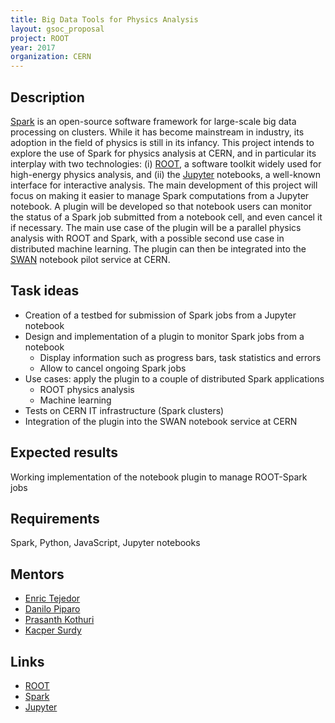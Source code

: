 ```yaml
---
title: Big Data Tools for Physics Analysis
layout: gsoc_proposal
project: ROOT
year: 2017
organization: CERN
---
```


## Description

[Spark](http://spark.apache.org) is an open-source software framework for
large-scale big data processing on clusters. While it has become mainstream in
industry, its adoption in the field of physics is still in its infancy. This
project intends to explore the use of Spark for physics analysis at CERN, and in
particular its interplay with two technologies: (i) [ROOT](http://root.cern.ch),
a software toolkit widely used for high-energy physics analysis, and (ii) the
[Jupyter](http://jupyter.org) notebooks, a well-known interface for interactive
analysis. The main development of this project will focus on making it easier to
manage Spark computations from a Jupyter notebook. A plugin will be developed so
that notebook users can monitor the status of a Spark job submitted from a
notebook cell, and even cancel it if necessary. The main use case of the plugin
will be a parallel physics analysis with ROOT and Spark, with a possible second
use case in distributed machine learning. The plugin can then be integrated into
the [SWAN](http://swan.web.cern.ch/) notebook pilot service at CERN.

## Task ideas

- Creation of a testbed for submission of Spark jobs from a Jupyter notebook
- Design and implementation of a plugin to monitor Spark jobs from a notebook
  - Display information such as progress bars, task statistics and errors
  - Allow to cancel ongoing Spark jobs
- Use cases: apply the plugin to a couple of distributed Spark applications
  - ROOT physics analysis
  - Machine learning
- Tests on CERN IT infrastructure (Spark clusters)
- Integration of the plugin into the SWAN notebook service at CERN

## Expected results

Working implementation of the notebook plugin to manage ROOT-Spark jobs

## Requirements

Spark, Python, JavaScript, Jupyter notebooks

## Mentors

- [Enric Tejedor](mailto:etejedor@cern.ch)
- [Danilo Piparo](mailto:danilo.piparo@cern.ch)
- [Prasanth Kothuri](mailto:prasanth.kothuri@cern.ch)
- [Kacper Surdy](mailto:kacper.surdy@cern.ch)

## Links

- [ROOT](https://root.cern/)
- [Spark](http://spark.apache.org)
- [Jupyter](http://jupyter.org)
